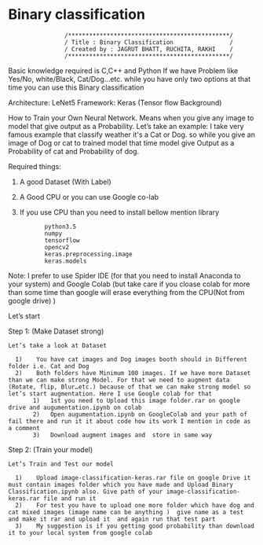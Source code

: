 # Binary classification

					/**********************************************/
					/ Title : Binary Classification                /
					/ Created by : JAGRUT BHATT, RUCHITA, RAKHI    /
					/**********************************************/

Basic knowledge required is C,C++ and Python 
If we have Problem like Yes/No, white/Black, Cat/Dog...etc. while you have only two options at that time you can use this Binary classification 

Architecture: LeNet5
Framework: Keras (Tensor flow Background)

How to Train your Own Neural Network. Means when you give any image to model that give output as a Probability. Let’s take an example:
I take very famous example that classify weather it's a Cat or Dog. so while you give an image of Dog or cat to trained model that time model give Output as a Probability of cat and Probability of dog. 

Required things:

  1) A good Dataset (With Label)
  2) A Good CPU or you can use Google co-lab
  4) If you use CPU than you need to install bellow mention library
                
                python3.5
                numpy 
                tensorflow 
                opencv2
                keras.preprocessing.image 
                keras.models 

Note:
I prefer to use Spider IDE (for that you need to install Anaconda to your system) and Google Colab (but take care if you cloase colab for more than some time than google will erase everything from the CPU(Not from google drive) )

Let’s start 

Step 1: (Make Dataset strong)

	Let’s take a look at Dataset
  
      1)	You have cat images and Dog images booth should in Different folder i.e. Cat and Dog 
      2)	Both folders have Minimum 100 images. If we have more Dataset than we can make strong Model. For that we need to augment data (Rotate, flip, Blur…etc.) because of that we can make strong model so let’s start augmentation. Here I use Google colab for that 
           1)	1st you need to Upload this image folder.rar on google drive and augumentation.ipynb on colab           
           2)	Open augumentation.ipynb on GoogleColab and your path of fail there and run it it about code how its work I mention in code as a comment 
           3)	Download augment images and  store in same way 
  
Step 2: (Train your model)

	Let’s Train and Test our model
  
      1)	Upload image-classification-keras.rar file on google Drive it must contain images folder which you have made and Upload Binary Classification.ipynb also. Give path of your image-classification-keras.rar file and run it 
      2)	For test you have to upload one more folder which have dog and cat mixed images (image name can be anything )  give name as a test and make it rar and upload it  and again run that test part 
      3)	My suggestion is if you getting good probability than download it to your local system from google colab 

